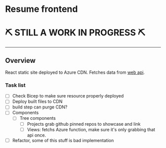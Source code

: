 # Resume frontend

# ⛏ STILL A WORK IN PROGRESS ⛏

------------------------------

## Overview
React static site deployed to Azure CDN. Fetches data from [web api](https://github.com/hughdtt/cloud-resume-backend).

### Task list
- [ ] Check Bicep to make sure resource properly deployed
- [ ] Deploy built files to CDN
- [ ] build step can purge CDN?
- [ ] Components
    - [ ] Tree components
        - [ ] Projects grab github pinned repos to showcase and link
        - [ ] Views: fetchs Azure function, make sure it's only grabbing that api once.

- [ ] Refactor, some of this stuff is bad implementation
